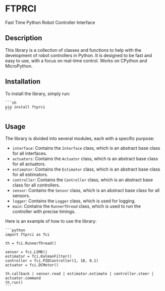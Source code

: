 
# FTPRCI

Fast Time Python Robot Controller Interface

## Description

This library is a collection of classes and functions to help with the development
of robot controllers in Python. It is designed to be fast and easy to use, with a
focus on real-time control.
Works on CPython and MicroPython.


## Installation

To install the library, simply run:

    ```sh
    pip install ftprci
    ```

## Usage

The library is divided into several modules, each with a specific purpose:
* `interface`: Contains the `Interface` class, which is an abstract base class for
all interfaces.
* `actuators`: Contains the `Actuator` class, which is an abstract base class for
all actuators.
* `estimator`: Contains the `Estimator` class, which is an abstract base class for
all estimators.
* `controller`: Contains the `Controller` class, which is an abstract base class
for all controllers.
* `sensor`: Contains the `Sensor` class, which is an abstract base class for all
sensors.
* `logger`: Contains the `Logger` class, which is used for logging.
* `main`: Contains the `RunnerThread` class, which is used to run the controller
with precise timings.

Here is an example of how to use the library:

    ```python
    import ftprci as fci

    th = fci.RunnerThread()

    sensor = fci.LSM6()
    estimator = fci.KalmanFilter()
    controller = fci.PIDController(1, 10, 0.1)
    actuator = fci.DCMotor()

    th.callback | sensor.read | estimator.estimate | controller.steer | actuator.command
    th.run()
    ```